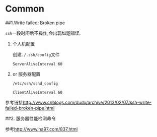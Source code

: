 # Common

##1.Write failed: Broken pipe

`ssh`一段时间后不操作,会出现如题错误.

1. 个人机配置

    创建`./.ssh/config`文件
    
    ```shell
    ServerAliveInterval 60
    ```
    
2. or 服务器配置

    `/etc/ssh/sshd_config`
    
    ```shell
    ClientAliveInterval 60
    ```
    
参考链接<http://www.cnblogs.com/dudu/archive/2013/02/07/ssh-write-failed-broken-pipe.html>

##2. 服务器性能检测命令

参考<http://www.ha97.com/837.html>

